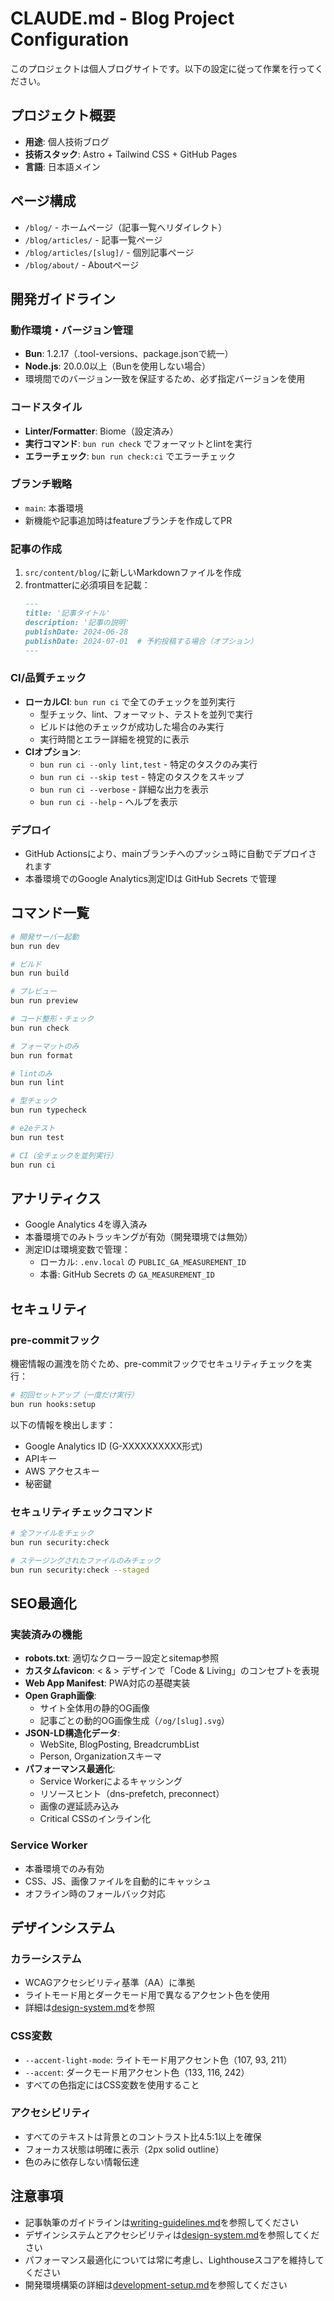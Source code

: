 # CLAUDE.md - Blog Project Configuration

このプロジェクトは個人ブログサイトです。以下の設定に従って作業を行ってください。

## プロジェクト概要

- **用途**: 個人技術ブログ
- **技術スタック**: Astro + Tailwind CSS + GitHub Pages
- **言語**: 日本語メイン

## ページ構成

- `/blog/` - ホームページ（記事一覧へリダイレクト）
- `/blog/articles/` - 記事一覧ページ
- `/blog/articles/[slug]/` - 個別記事ページ
- `/blog/about/` - Aboutページ

## 開発ガイドライン

### 動作環境・バージョン管理

- **Bun**: 1.2.17（.tool-versions、package.jsonで統一）
- **Node.js**: 20.0.0以上（Bunを使用しない場合）
- 環境間でのバージョン一致を保証するため、必ず指定バージョンを使用

### コードスタイル

- **Linter/Formatter**: Biome（設定済み）
- **実行コマンド**: `bun run check` でフォーマットとlintを実行
- **エラーチェック**: `bun run check:ci` でエラーチェック

### ブランチ戦略

- `main`: 本番環境
- 新機能や記事追加時はfeatureブランチを作成してPR

### 記事の作成

1. `src/content/blog/`に新しいMarkdownファイルを作成
2. frontmatterに必須項目を記載：
   ```markdown
   ---
   title: '記事タイトル'
   description: '記事の説明'
   publishDate: 2024-06-28
   publishDate: 2024-07-01  # 予約投稿する場合（オプション）
   ---
   ```

### CI/品質チェック

- **ローカルCI**: `bun run ci` で全てのチェックを並列実行
  - 型チェック、lint、フォーマット、テストを並列で実行
  - ビルドは他のチェックが成功した場合のみ実行
  - 実行時間とエラー詳細を視覚的に表示
- **CIオプション**:
  - `bun run ci --only lint,test` - 特定のタスクのみ実行
  - `bun run ci --skip test` - 特定のタスクをスキップ
  - `bun run ci --verbose` - 詳細な出力を表示
  - `bun run ci --help` - ヘルプを表示

### デプロイ

- GitHub Actionsにより、mainブランチへのプッシュ時に自動でデプロイされます
- 本番環境でのGoogle Analytics測定IDは GitHub Secrets で管理

## コマンド一覧

```bash
# 開発サーバー起動
bun run dev

# ビルド
bun run build

# プレビュー
bun run preview

# コード整形・チェック
bun run check

# フォーマットのみ
bun run format

# lintのみ
bun run lint

# 型チェック
bun run typecheck

# e2eテスト
bun run test

# CI（全チェックを並列実行）
bun run ci
```

## アナリティクス

- Google Analytics 4を導入済み
- 本番環境でのみトラッキングが有効（開発環境では無効）
- 測定IDは環境変数で管理：
  - ローカル: `.env.local` の `PUBLIC_GA_MEASUREMENT_ID`
  - 本番: GitHub Secrets の `GA_MEASUREMENT_ID`

## セキュリティ

### pre-commitフック
機密情報の漏洩を防ぐため、pre-commitフックでセキュリティチェックを実行：

```bash
# 初回セットアップ（一度だけ実行）
bun run hooks:setup
```

以下の情報を検出します：
- Google Analytics ID (G-XXXXXXXXXX形式)
- APIキー
- AWS アクセスキー
- 秘密鍵

### セキュリティチェックコマンド

```bash
# 全ファイルをチェック
bun run security:check

# ステージングされたファイルのみチェック
bun run security:check --staged
```

## SEO最適化

### 実装済みの機能
- **robots.txt**: 適切なクローラー設定とsitemap参照
- **カスタムfavicon**: < & > デザインで「Code & Living」のコンセプトを表現
- **Web App Manifest**: PWA対応の基礎実装
- **Open Graph画像**: 
  - サイト全体用の静的OG画像
  - 記事ごとの動的OG画像生成（`/og/[slug].svg`）
- **JSON-LD構造化データ**: 
  - WebSite, BlogPosting, BreadcrumbList
  - Person, Organizationスキーマ
- **パフォーマンス最適化**:
  - Service Workerによるキャッシング
  - リソースヒント（dns-prefetch, preconnect）
  - 画像の遅延読み込み
  - Critical CSSのインライン化

### Service Worker
- 本番環境でのみ有効
- CSS、JS、画像ファイルを自動的にキャッシュ
- オフライン時のフォールバック対応

## デザインシステム

### カラーシステム
- WCAGアクセシビリティ基準（AA）に準拠
- ライトモード用とダークモード用で異なるアクセント色を使用
- 詳細は[design-system.md](./docs/design-system.md)を参照

### CSS変数
- `--accent-light-mode`: ライトモード用アクセント色（107, 93, 211）
- `--accent`: ダークモード用アクセント色（133, 116, 242）
- すべての色指定にはCSS変数を使用すること

### アクセシビリティ
- すべてのテキストは背景とのコントラスト比4.5:1以上を確保
- フォーカス状態は明確に表示（2px solid outline）
- 色のみに依存しない情報伝達

## 注意事項

- 記事執筆のガイドラインは[writing-guidelines.md](./docs/writing-guidelines.md)を参照してください
- デザインシステムとアクセシビリティは[design-system.md](./docs/design-system.md)を参照してください
- パフォーマンス最適化については常に考慮し、Lighthouseスコアを維持してください
- 開発環境構築の詳細は[development-setup.md](./docs/development-setup.md)を参照してください